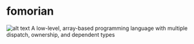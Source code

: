 # fomorian
![alt text](https://github.com/fomorian-lang/fomorian/blob/main/fomorian_logo.png?raw=true)
A low-level, array-based programming language with multiple dispatch, ownership, and dependent types
